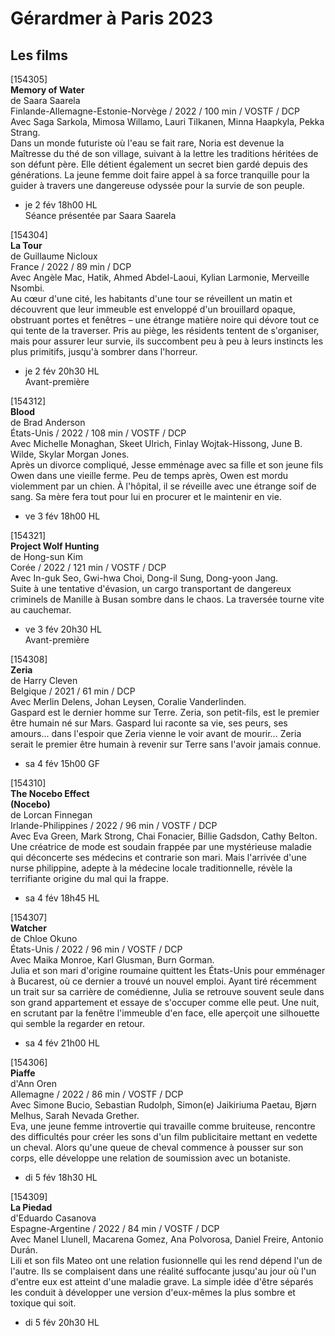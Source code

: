 # Gérardmer à Paris 2023

## Les films

[154305]  
**Memory of Water**  
de Saara Saarela  
Finlande-Allemagne-Estonie-Norvège / 2022 / 100 min / VOSTF / DCP  
Avec Saga Sarkola, Mimosa Willamo, Lauri Tilkanen, Minna Haapkyla, Pekka Strang.  
Dans un monde futuriste où l'eau se fait rare, Noria est devenue la Maîtresse du thé de son village, suivant à la lettre les traditions héritées de son défunt père. Elle détient également un secret bien gardé depuis des générations. La jeune femme doit faire appel à sa force tranquille pour la guider à travers une dangereuse odyssée pour la survie de son peuple.

- je 2 fév 18h00 HL  
Séance présentée par Saara Saarela

[154304]  
**La Tour**  
de Guillaume Nicloux  
France / 2022 / 89 min / DCP  
Avec Angèle Mac, Hatik, Ahmed Abdel-Laoui, Kylian Larmonie, Merveille Nsombi.  
Au cœur d'une cité, les habitants d'une tour se réveillent un matin et découvrent que leur immeuble est enveloppé d'un brouillard opaque, obstruant portes et fenêtres – une étrange matière noire qui dévore tout ce qui tente de la traverser. Pris au piège, les résidents tentent de s'organiser, mais pour assurer leur survie, ils succombent peu à peu à leurs instincts les plus primitifs, jusqu'à sombrer dans l'horreur.

- je 2 fév 20h30 HL  
Avant-première

[154312]  
**Blood**  
de Brad Anderson  
États-Unis / 2022 / 108 min / VOSTF / DCP  
Avec Michelle Monaghan, Skeet Ulrich, Finlay Wojtak-Hissong, June B. Wilde, Skylar Morgan Jones.  
Après un divorce compliqué, Jesse emménage avec sa fille et son jeune fils Owen dans une vieille ferme. Peu de temps après, Owen est mordu violemment par un chien. À l'hôpital, il se réveille avec une étrange soif de sang. Sa mère fera tout pour lui en procurer et le maintenir en vie.

- ve 3 fév 18h00 HL

[154321]  
**Project Wolf Hunting**  
de Hong-sun Kim  
Corée / 2022 / 121 min / VOSTF / DCP  
Avec In-guk Seo, Gwi-hwa Choi, Dong-il Sung, Dong-yoon Jang.  
Suite à une tentative d'évasion, un cargo transportant de dangereux criminels de Manille à Busan sombre dans le chaos. La traversée tourne vite au cauchemar.

- ve 3 fév 20h30 HL  
Avant-première

[154308]  
**Zeria**  
de Harry Cleven  
Belgique / 2021 / 61 min / DCP  
Avec Merlin Delens, Johan Leysen, Coralie Vanderlinden.  
Gaspard est le dernier homme sur Terre. Zeria, son petit-fils, est le premier être humain né sur Mars. Gaspard lui raconte sa vie, ses peurs, ses amours... dans l'espoir que Zeria vienne le voir avant de mourir... Zeria serait le premier être humain à revenir sur Terre sans l'avoir jamais connue.

- sa 4 fév 15h00 GF

[154310]  
**The Nocebo Effect**  
**(Nocebo)**  
de Lorcan Finnegan  
Irlande-Philippines / 2022 / 96 min / VOSTF / DCP  
Avec Eva Green, Mark Strong, Chai Fonacier, Billie Gadsdon, Cathy Belton.  
Une créatrice de mode est soudain frappée par une mystérieuse maladie qui déconcerte ses médecins et contrarie son mari. Mais l'arrivée d'une nurse philippine, adepte à la médecine locale traditionnelle, révèle la terrifiante origine du mal qui la frappe.

- sa 4 fév 18h45 HL

[154307]  
**Watcher**  
de Chloe Okuno  
États-Unis / 2022 / 96 min / VOSTF / DCP  
Avec Maika Monroe, Karl Glusman, Burn Gorman.  
Julia et son mari d'origine roumaine quittent les États-Unis pour emménager à Bucarest, où ce dernier a trouvé un nouvel emploi. Ayant tiré récemment un trait sur sa carrière de comédienne, Julia se retrouve souvent seule dans son grand appartement et essaye de s'occuper comme elle peut. Une nuit, en scrutant par la fenêtre l'immeuble d'en face, elle aperçoit une silhouette qui semble la regarder en retour.

- sa 4 fév 21h00 HL

[154306]  
**Piaffe**  
d'Ann Oren  
Allemagne / 2022 / 86 min / VOSTF / DCP  
Avec Simone Bucio, Sebastian Rudolph, Simon(e) Jaikiriuma Paetau, Bjørn Melhus, Sarah Nevada Grether.  
Eva, une jeune femme introvertie qui travaille comme bruiteuse, rencontre des difficultés pour créer les sons d'un film publicitaire mettant en vedette un cheval. Alors qu'une queue de cheval commence à pousser sur son corps, elle développe une relation de soumission avec un botaniste.

- di 5 fév 18h30 HL

[154309]  
**La Piedad**  
d'Eduardo Casanova  
Espagne-Argentine / 2022 / 84 min / VOSTF / DCP  
Avec Manel Llunell, Macarena Gomez, Ana Polvorosa, Daniel Freire, Antonio Durán.  
Lili et son fils Mateo ont une relation fusionnelle qui les rend dépend l'un de l'autre. Ils se complaisent dans une réalité suffocante jusqu'au jour où l'un d'entre eux est atteint d'une maladie grave. La simple idée d'être séparés les conduit à développer une version d'eux-mêmes la plus sombre et toxique qui soit.

- di 5 fév 20h30 HL

